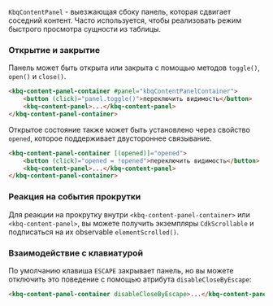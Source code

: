 `KbqContentPanel` - выезжающая сбоку панель, которая сдвигает соседний контент. Часто используется, чтобы реализовать режим быстрого просмотра сущности из таблицы.

<!-- example(content-panel-overview) -->

### Открытие и закрытие

Панель может быть открыта или закрыта с помощью методов `toggle()`, `open()` и `close()`.

```html
<kbq-content-panel-container #panel="kbqContentPanelContainer">
    <button (click)="panel.toggle()">переключить видимость</button>
    <kbq-content-panel>...</kbq-content-panel>
</kbq-content-panel-container>
```

Открытое состояние также может быть установлено через свойство `opened`, которое поддерживает двустороннее связывание.

```html
<kbq-content-panel-container [(opened)]="opened">
    <button (click)="opened = !opened">переключить видимость</button>
    <kbq-content-panel>...</kbq-content-panel>
</kbq-content-panel-container>
```

### Реакция на события прокрутки

Для реакции на прокрутку внутри `<kbq-content-panel-container>` или `<kbq-content-panel>`, вы можете получить экземпляры `CdkScrollable` и подписаться на их observable `elementScrolled()`.

<!-- example(content-panel-scroll-events) -->

### Взаимодействие с клавиатурой

По умолчанию клавиша `ESCAPE` закрывает панель, но вы можете отключить это поведение с помощью атрибута `disableCloseByEscape`:

```html
<kbq-content-panel-container disableCloseByEscape>...</kbq-content-panel-container>
```
